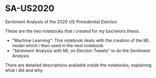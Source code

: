 # SA-US2020
Sentiment Analysis of the 2020 US-Presidential Election

These are the two notebooks that i created for my bachelors thesis.

- "Machine Learning": This notebook deals with the creation of the ML model which i then used in the next notebook:
- "Sentiment Analysis with ML on Election Tweets" to do the Sentiment Analysis

There are detailed descriptions available inside the notebooks, explaining what i did and why.
